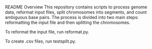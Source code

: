 README
Overview
This repository contains scripts to process genome data, reformat input files, split chromosomes into segments, and count ambiguous base pairs. The process is divided into two main steps: reformatting the input file and then splitting the chromosomes.

To reformat the input file, run reformat.py.

To create .csv files, run testsplit.py.
